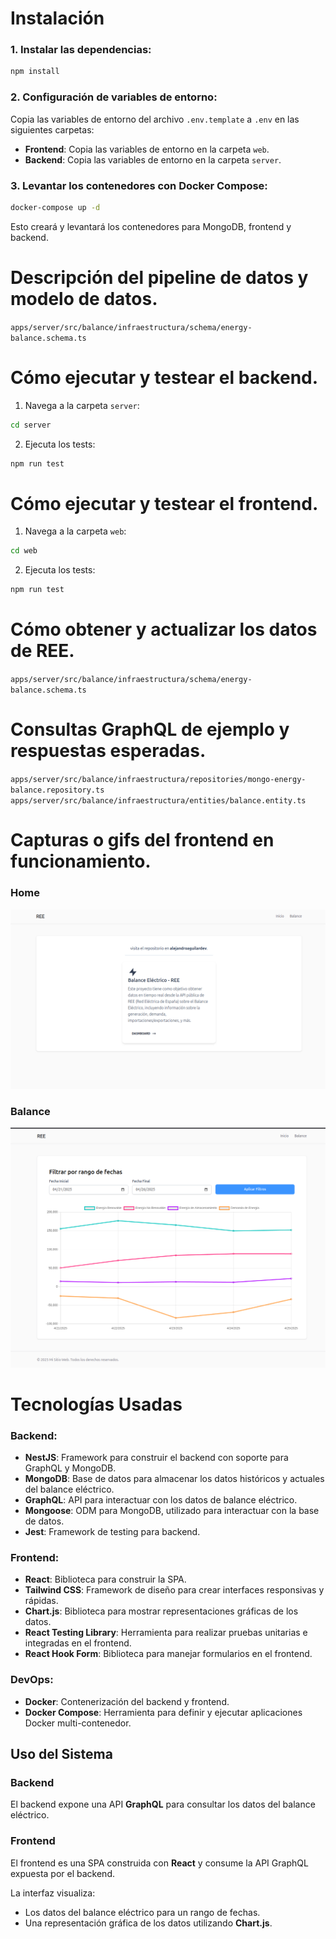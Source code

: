 # Instalación

### 1. Instalar las dependencias:

```bash
npm install
```

### 2. Configuración de variables de entorno:

Copia las variables de entorno del archivo `.env.template` a `.env` en las siguientes carpetas:

- **Frontend**: Copia las variables de entorno en la carpeta `web`.
- **Backend**: Copia las variables de entorno en la carpeta `server`.

### 3. Levantar los contenedores con Docker Compose:

```bash
docker-compose up -d
```

Esto creará y levantará los contenedores para MongoDB, frontend y backend.

# Descripción del pipeline de datos y modelo de datos.

`apps/server/src/balance/infraestructura/schema/energy-balance.schema.ts`

# Cómo ejecutar y testear el backend.

1. Navega a la carpeta `server`:

```bash
cd server
```

2. Ejecuta los tests:

```bash
npm run test
```

# Cómo ejecutar y testear el frontend.

1. Navega a la carpeta `web`:

```bash
cd web
```

2. Ejecuta los tests:

```bash
npm run test
```

# Cómo obtener y actualizar los datos de REE.

`apps/server/src/balance/infraestructura/schema/energy-balance.schema.ts`

# Consultas GraphQL de ejemplo y respuestas esperadas.

`apps/server/src/balance/infraestructura/repositories/mongo-energy-balance.repository.ts`
`apps/server/src/balance/infraestructura/entities/balance.entity.ts`

# Capturas o gifs del frontend en funcionamiento.

### Home

![Home](apps/web/public/home.png)

### Balance

![Balance](apps/web/public/balance.png)

# Tecnologías Usadas

### Backend:

- **NestJS**: Framework para construir el backend con soporte para GraphQL y MongoDB.
- **MongoDB**: Base de datos para almacenar los datos históricos y actuales del balance eléctrico.
- **GraphQL**: API para interactuar con los datos de balance eléctrico.
- **Mongoose**: ODM para MongoDB, utilizado para interactuar con la base de datos.
- **Jest**: Framework de testing para backend.

### Frontend:

- **React**: Biblioteca para construir la SPA.
- **Tailwind CSS**: Framework de diseño para crear interfaces responsivas y rápidas.
- **Chart.js**: Biblioteca para mostrar representaciones gráficas de los datos.
- **React Testing Library**: Herramienta para realizar pruebas unitarias e integradas en el frontend.
- **React Hook Form**: Biblioteca para manejar formularios en el frontend.

### DevOps:

- **Docker**: Contenerización del backend y frontend.
- **Docker Compose**: Herramienta para definir y ejecutar aplicaciones Docker multi-contenedor.

## Uso del Sistema

### Backend

El backend expone una API **GraphQL** para consultar los datos del balance eléctrico.

### Frontend

El frontend es una SPA construida con **React** y consume la API GraphQL expuesta por el backend.

La interfaz visualiza:

- Los datos del balance eléctrico para un rango de fechas.
- Una representación gráfica de los datos utilizando **Chart.js**.
